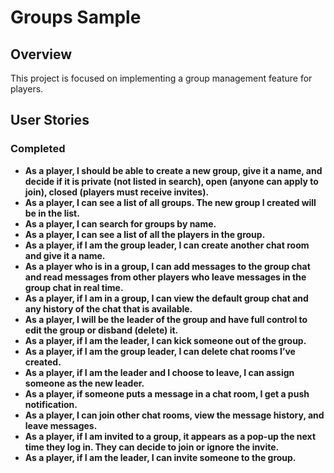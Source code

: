 # Groups Sample

## Overview

This project is focused on implementing a group management feature for players.

## User Stories

### Completed

- **As a player, I should be able to create a new group, give it a name, and decide if it is private (not listed in search), open (anyone can apply to join), closed (players must receive invites).**
- **As a player, I can see a list of all groups. The new group I created will be in the list.**
- **As a player, I can search for groups by name.**
- **As a player, I can see a list of all the players in the group.**
- **As a player, if I am the group leader, I can create another chat room and give it a name.**
- **As a player who is in a group, I can add messages to the group chat and read messages from other players who leave messages in the group chat in real time.**
- **As a player, if I am in a group, I can view the default group chat and any history of the chat that is available.**
- **As a player, I will be the leader of the group and have full control to edit the group or disband (delete) it.**
- **As a player, if I am the leader, I can kick someone out of the group.**
- **As a player, if I am the group leader, I can delete chat rooms I’ve created.**
- **As a player, if I am the leader and I choose to leave, I can assign someone as the new leader.**
- **As a player, if someone puts a message in a chat room, I get a push notification.**
- **As a player, I can join other chat rooms, view the message history, and leave messages.**
- **As a player, if I am invited to a group, it appears as a pop-up the next time they log in. They can decide to join or ignore the invite.**
- **As a player, if I am the leader, I can invite someone to the group.**
